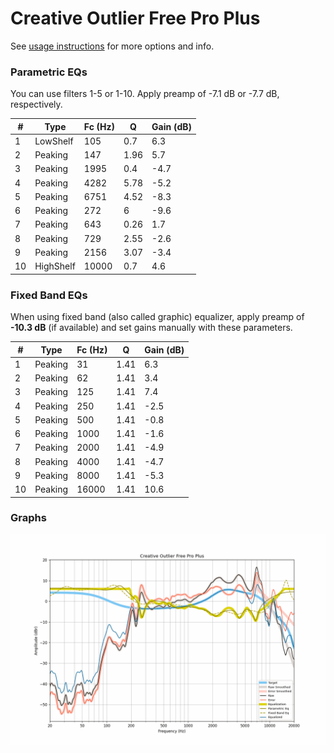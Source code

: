# Creative Outlier Free Pro Plus
See [usage instructions](https://github.com/jaakkopasanen/AutoEq#usage) for more options and info.

### Parametric EQs
You can use filters 1-5 or 1-10. Apply preamp of -7.1 dB or -7.7 dB, respectively.

|   # | Type      |   Fc (Hz) |    Q |   Gain (dB) |
|-----|-----------|-----------|------|-------------|
|   1 | LowShelf  |       105 | 0.7  |         6.3 |
|   2 | Peaking   |       147 | 1.96 |         5.7 |
|   3 | Peaking   |      1995 | 0.4  |        -4.7 |
|   4 | Peaking   |      4282 | 5.78 |        -5.2 |
|   5 | Peaking   |      6751 | 4.52 |        -8.3 |
|   6 | Peaking   |       272 | 6    |        -9.6 |
|   7 | Peaking   |       643 | 0.26 |         1.7 |
|   8 | Peaking   |       729 | 2.55 |        -2.6 |
|   9 | Peaking   |      2156 | 3.07 |        -3.4 |
|  10 | HighShelf |     10000 | 0.7  |         4.6 |

### Fixed Band EQs
When using fixed band (also called graphic) equalizer, apply preamp of **-10.3 dB** (if available) and set gains manually with these parameters.

|   # | Type    |   Fc (Hz) |    Q |   Gain (dB) |
|-----|---------|-----------|------|-------------|
|   1 | Peaking |        31 | 1.41 |         6.3 |
|   2 | Peaking |        62 | 1.41 |         3.4 |
|   3 | Peaking |       125 | 1.41 |         7.4 |
|   4 | Peaking |       250 | 1.41 |        -2.5 |
|   5 | Peaking |       500 | 1.41 |        -0.8 |
|   6 | Peaking |      1000 | 1.41 |        -1.6 |
|   7 | Peaking |      2000 | 1.41 |        -4.9 |
|   8 | Peaking |      4000 | 1.41 |        -4.7 |
|   9 | Peaking |      8000 | 1.41 |        -5.3 |
|  10 | Peaking |     16000 | 1.41 |        10.6 |

### Graphs
![](./Creative%20Outlier%20Free%20Pro%20Plus.png)
